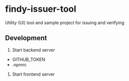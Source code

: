 # findy-issuer-tool
Utility (UI) tool and sample project for issuing and verifying

## Development

1. Start backend server
* GITHUB_TOKEN
* .npmrc

1. Start frontend server
